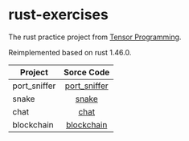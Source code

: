 # rust-exercises

The rust practice project from [Tensor Programming](https://www.youtube.com/playlist?list=PLJbE2Yu2zumDD5vy2BuSHvFZU0a6RDmgb).

Reimplemented based on rust 1.46.0.

| Project      | Sorce Code                                                                                             |
| -------      | :-----------:                                                                                          |
| port_sniffer | [port_sniffer](https://github.com/kangxiaoning/rust-exercises/tree/master/port_sniffer "port_sniffer") |
| snake        | [snake](https://github.com/kangxiaoning/rust-exercises/tree/master/snake "snake")                      |
| chat         | [chat](https://github.com/kangxiaoning/rust-exercises/tree/master/chat "chat")                         |
| blockchain   | [blockchain](https://github.com/kangxiaoning/rust-exercises/tree/master/blockchain "blockchain")       |



